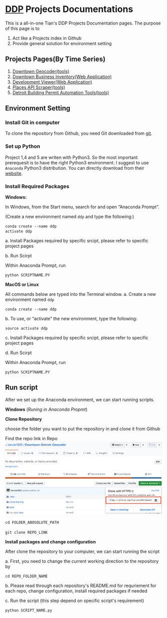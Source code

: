 # [DDP](http://www.downtowndetroit.org) Projects Documentations

This is a all-in-one Tian's DDP Projects Documentation pages. The purpose of this page is to

1. Act like a Projects index in Github
2. Provide general solution for environment setting

## Projects Pages(By Time Series)

1. [Downtown Geocoder(tools)](https://github.com/tianxie1995/Downtown-Detroit-Geocoder)
2. [Downtown Business Inventory(Web Application)](https://tianxie1995.github.io/ddp-business-inventory-arcgis/)
3. [Development Viewer(Web Application)](https://tianxie1995.github.io/ddp-business-inventory-arcgis/development)
4. [Places API Scraper(tools)](https://github.com/tianxie1995/google-places-scrapy)
5. [Detroit Building Permit Automation Tools(tools)](https://github.com/tianxie1995/ddp-building-permit)

## Environment Setting
### Install Git in computer

To clone the repository from Github, you need Git downloaded from [git](https://git-scm.com/downloads).

### Set up Python

Project 1,4 and 5 are writen with Python3. So the most important prerequesit is to have the right Python3 environment. I suggest to use `Anaconda` Python3 distribution. You can directly download from their [website](https://www.anaconda.com/).

### Install Required Packages

**Windows:**


In Windows, from the Start menu, search for and open “Anaconda Prompt”.

(Create a new environment named `ddp` and type the following:)

```
conda create --name ddp
activate ddp
```

a. Install Packages required by specific srcipt, please refer to specific project pages

b. Run Scirpt

Within Anaconda Prompt, run

```
python SCRIPTNAME.PY
```

**MacOS or Linux**

All commands below are typed into the Terminal window.
a. Create a new environment named `ddp`

```
conda create --name ddp
```

b. To use, or “activate” the new environment, type the following:

```
source activate ddp
```

c. Install Packages required by specific srcipt, please refer to specific project pages

d. Run Scirpt

Within Anaconda Prompt, run

```
python SCRIPTNAME.PY
```

## Run script

After we set up the Anaconda environment, we can start running scripts.

**Windows** (_Runing in Anaconda Propmt_)

**Clone Repository**

choose the folder you want to put the repository in and clone it from Github

Find the repo link in Repo
![img](repoLink.png)

```
cd FOLDER_ABOSOLUTE_PATH

git clone REPO_LINK
```

**Install packages and change configuration**

After clone the repository to your computer, we can start running the script

a. First, you need to change the current working direction to the repository by

```
cd REPO_FOLDER_NAME
```

b. Please read through each repository's README.md for requriement for each repo, change configuration, install required packages if needed

c. Run the script (this step depend on specific script's requirement)

```
python SCRIPT_NAME.py
```

